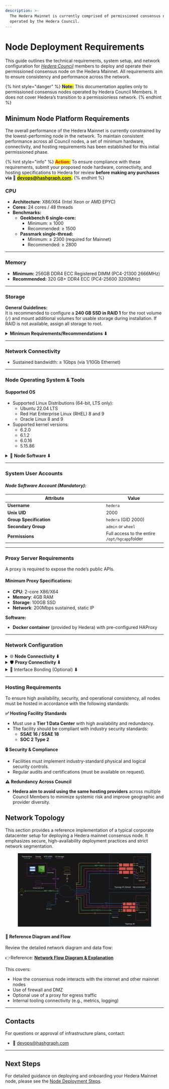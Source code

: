 ```yaml
---
description: >-
  The Hedera Mainnet is currently comprised of permissioned consensus nodes
  operated by the Hedera Council.
---
```


# Node Deployment Requirements

This guide outlines the technical requirements, system setup, and network configuration for [_Hedera Council_](https://hedera.com/council) members to deploy and operate their permissioned consensus node on the Hedera Mainnet. All requirements aim to ensure consistency and performance across the network.

{% hint style="danger" %}
<mark style="color:blue;">**Note:**</mark> This documentation applies only to permissioned consensus nodes operated by Hedera Council Members. It does not cover Hedera’s transition to a permissionless network.
{% endhint %}

## Minimum Node Platform Requirements

The overall performance of the Hedera Mainnet is currently constrained by the lowest-performing node in the network. To maintain consistent performance across all Council nodes, a set of minimum hardware, connectivity, and hosting requirements has been established for this initial permissioned phase.

{% hint style="info" %}
<mark style="color:red;">**Action:**</mark> To ensure compliance with these requirements, submit your proposed node hardware, connectivity, and hosting specifications to Hedera for review **before making any purchases via** :e-mail: <mark style="color:blue;">**devops@hashgraph.com.**</mark>
{% endhint %}

### CPU

* **Architecture**: X86/X64 (Intel Xeon or AMD EPYC)
* **Cores**: 24 cores / 48 threads
* **Benchmarks:**
  * **Geekbench 6 single-core:**
    * Minimum: ≥ 1000
    * Recommended: ≥ 1500
  * **Passmark single-thread:**
    * Minimum: ≥ 2300 (required for Mainnet)
    * Recommended: ≥ 2800

***

### **Memory**

* **Minimum:** 256GB DDR4 ECC Registered DIMM (PC4-21300 2666MHz)
* **Recommended:** 320 GB+ DDR4 ECC (PC4-25600 3200MHz)

***

### **Storage**

**General Guidelines:**\
It is recommended to configure a **240 GB SSD in RAID 1** for the root volume (`/`) and mount additional volumes for usable storage during installation. If RAID is not available, assign all storage to root.

<details>

<summary><strong>Minimum Requirements/Recommendations ⬇</strong></summary>

* **Minimum:** 5TB NVMe SSD (usable)
* **Recommended:**
  * OS: 2 × 240GB SSD (RAID 1)
  * Data: 2 × NVMe drives (7.5TB RAID 0) or 4× in RAID 10 array

**Performance:** \
If mounted to root volume, the root volume must meet these requirements. If provisioned via RAID, the RAID array should meet these requirements:

* Sequential Write: 2,000–3,000 MB/s
* Sequential Read: 3,000–6,200 MB/s
* Random Read (sync): 250k–1M IOPS
* Random Write (sync): 100k–170k IOPS
* Avg. Latency: ≤ 200µs

> 📁 <mark style="color:blue;">**Note**</mark>: Nodes must pass the Hedera performance test suite at installation time.

</details>

***

### **Network Connectivity**

* Sustained bandwidth: ≥ 1Gbps (via 1/10Gb Ethernet)

***

### Node Operating System & Tools

#### Supported OS

* Supported Linux Distributions (64-bit, LTS only):
  * Ubuntu 22.04 LTS
  * Red Hat Enterprise Linux (RHEL) 8 and 9
  * Oracle Linux 8 and 9
* Supported kernel versions:
  * 6.2.0
  * 6.1.2&#x20;
  * 6.0.16
  * 5.15.86

<details>

<summary>🧩 <strong>Node Software ⬇</strong></summary>

The following software components must be installed and configured on your node host to ensure proper participation in the Hedera Mainnet. All installations must follow the minimum version requirements and path conventions.

**🐳 Docker & Containerization:**

<table><thead><tr><th width="203.68359375">Component</th><th width="214.16796875">Version</th><th>Notes</th></tr></thead><tbody><tr><td><strong>Docker Engine</strong></td><td><code>20.10.6</code></td><td>Must be deployed with <strong>root privileges</strong>.</td></tr><tr><td><strong>Docker Compose</strong></td><td><code>1.29.2</code></td><td>Required for managing multi-container deployments.</td></tr><tr><td><strong>Privileged Containers</strong></td><td>Optional</td><td>If <strong>disabled</strong>, host machine <strong>must run</strong> the Havege Daemon.</td></tr><tr><td><strong>Havege Daemon</strong></td><td><code>1.9.14</code></td><td>Needed only if privileged containers are disabled.</td></tr><tr><td><strong>IPTables Support</strong></td><td>Linux kernel <code>3.10+</code></td><td>Required for Docker networking.</td></tr></tbody></table>

> :information\_source: <mark style="color:orange;">**Information**</mark>: Havege Daemon enhances the system’s entropy pool and is only necessary if container privilege escalation is disabled in your environment.

**🔐 System Utilities:**

<table><thead><tr><th width="182.73828125">Component</th><th width="189.078125">Required Version</th><th>Purpose</th></tr></thead><tbody><tr><td><strong>HashDeep</strong></td><td><code>4.4</code></td><td>Used for update integrity verification.</td></tr><tr><td><strong>Bindplane Collector</strong></td><td><code>4+</code></td><td>Required for node software log monitoring</td></tr><tr><td><strong>JQ CLI</strong></td><td><code>1.5+</code></td><td>JSON parser utility used in scripts and CLI workflows.</td></tr><tr><td><strong>GNU CoreUtils</strong></td><td><code>8.00+</code></td><td>Provides essential Unix command-line tools.</td></tr><tr><td><strong>cURL CLI</strong></td><td><code>7.58.0+</code></td><td>Used for API communication and health checks.</td></tr><tr><td><strong>InCron Daemon</strong></td><td><code>0.5.12+</code></td><td>Enables file-system-triggered automation (e.g., network upgrades).</td></tr><tr><td><strong>Rsync CLI</strong></td><td><code>3.0.0+</code></td><td>Required for network-wide upgrade file synchronization.</td></tr></tbody></table>

> 📁 <mark style="color:blue;">Note:</mark> Ensure all command-line tools are installed in your system's global $PATH and are accessible to the node admin user.

**⚙️ Node Management Tools:**

<table><thead><tr><th width="195.47265625">Component</th><th width="154.7265625">Version</th><th>Configuration Requirements</th></tr></thead><tbody><tr><td><strong>Node Mgmt Tools</strong></td><td><code>0.1.0+</code></td><td>Must be installed at <code>/opt/hgcapp/node-mgmt-tools</code></td></tr><tr><td></td><td></td><td>Path must be writable and executable by <code>hgcadmin</code> user</td></tr></tbody></table>

> 📁 <mark style="color:blue;">Note</mark>: The Node Mgmt Tools bundle includes essential scripts for update operations, log rotation, and status health checks.

</details>

***

### **System User Accounts**

#### _**Node Software Account (Mandatory):**_

<table><thead><tr><th width="299.6484375">Attribute</th><th>Value</th></tr></thead><tbody><tr><td><strong>Username</strong></td><td><code>hedera</code></td></tr><tr><td><strong>Unix</strong> <strong>UID</strong></td><td>2000</td></tr><tr><td><strong>Group Specification</strong></td><td><code>hedera</code> (GID 2000)</td></tr><tr><td><strong>Secondary Group</strong></td><td><code>admin</code> or <code>wheel</code></td></tr><tr><td><strong>Permissions</strong></td><td>Full access to the entire <code>/opt/hgcapp</code>folder</td></tr></tbody></table>

***

### Proxy Server Requirements

A proxy is required to expose the node’s public APIs.

#### Minimum Proxy Specifications:

* **CPU**: 2-core X86/X64
* **Memory**: 4GB RAM
* **Storage**: 100GB SSD
* **Network**: 200Mbps sustained, static IP

**Software:**

* **Docker container** (provided by Hedera) with pre-configured HAProxy

***

### Network Configuration

<details>

<summary>🌐 <strong>Node Connectivity ⬇</strong></summary>

#### ✅ Network Bandwidth

* **Minimum:** `1 Gbps` sustained internet connection _(not burstable)._
* **Recommended:** Unmetered bandwidth to ensure uninterrupted sync and consensus participation.

#### 🔐 Network Isolation & IP Requirements

* Deployed within a **dedicated, isolated DMZ** (Demilitarized Zone) network
* Configured with a **firewall** to allow connectivity only with Hedera consensus nodes
* Node must have a **static IP address**

> 📁 <mark style="color:blue;">**Note**</mark>**:** Fully Qualified Domain Names (FQDNs) are **not** supported.

#### 📡 Port Configuration

The following ports must be configured for **public internet access** unless otherwise stated:

<table><thead><tr><th width="136.35546875">Port</th><th width="115.03515625">Protocol</th><th width="171.6953125">Direction</th><th>Description</th></tr></thead><tbody><tr><td><code>50111</code></td><td>TCP</td><td>Ingress</td><td>gRPC (public) API access</td></tr><tr><td><code>50211</code></td><td>TCP</td><td>Ingress</td><td>Gossip protocol</td></tr><tr><td><code>50212</code></td><td>TCP</td><td>Ingress</td><td>TLS-encrypted Gossip protocol</td></tr><tr><td><code>80</code></td><td>TCP</td><td>Egress only</td><td>OS package repository connectivity</td></tr><tr><td><code>443</code></td><td>TCP</td><td>Egress only</td><td>Secure package &#x26; system update access</td></tr><tr><td><code>123</code></td><td>UDP</td><td>Ingress/Egress</td><td>Time sync via NTP pool</td></tr></tbody></table>

</details>

<details>

<summary>🛡️ <strong>Proxy Connectivity ⬇</strong></summary>

**✅ Internet Bandwidth**

* **Required:** 200 Mbps sustained connection

**📡 Port Configuration**

<table><thead><tr><th width="132.375">Port</th><th width="129.4921875">Protocol</th><th width="170.046875">Direction</th><th>Purpose</th></tr></thead><tbody><tr><td><code>50211</code></td><td>TCP</td><td>Ingress</td><td>Gossip protocol</td></tr><tr><td><code>50212</code></td><td>TCP</td><td>Ingress</td><td>TLS-encrypted gossip</td></tr><tr><td><code>80</code></td><td>TCP</td><td>Egress only</td><td>OS package repository</td></tr><tr><td><code>443</code></td><td>TCP</td><td>Egress only</td><td>Secure updates</td></tr></tbody></table>

</details>

<details>

<summary>🔀 Interface Bonding (Optional) <strong>⬇</strong></summary>

If you plan to use **interface bonding (NIC bonding)** to increase reliability or performance, note the following:

**✅ Supported Configurations**

Only **Layer 2** bonding is supported:

* **Mode 1 (Active-Backup):**
  * Uses one active NIC at a time
  * Automatically switches to backup if the active NIC fails
* **Mode 4 (LACP – 802.3ad Active/Active):**
  * Uses Link Aggregation Control Protocol
  * Requires switch support
  * Provides load balancing and redundancy

**❌ Not Supported**

* **Layer 3 Policy-Based Routing (PBR)** with dual-pathways is **not supported**, due to the use of **mutual TLS** in the Hedera network.

> ⚠️ Mutual TLS depends on consistent IP-level paths; Layer 3 routing can disrupt this, leading to connection failures.

</details>

***

### Hosting Requirements

To ensure high availability, security, and operational consistency, all nodes must be hosted in accordance with the following standards:

**✅ Hosting Facility Standards**

* Must use a **Tier 1 Data Center** with high availability and redundancy.
* The facility should be compliant with industry security standards:
  * **SSAE 16 / SSAE 18**
  * **SOC 2 Type 2**

**🔒 Security & Compliance**

* Facilities must implement industry-standard physical and logical security controls.
* Regular audits and certifications (must be available on request).

**⚠️ Redundancy Across Council**

* **Hedera aim to avoid using the same hosting providers** across multiple Council Members to minimize systemic risk and improve geographic and provider diversity.

## Network Topology

This section provides a reference implementation of a typical corporate datacenter setup for deploying a Hedera mainnet consensus node. It emphasizes secure, high-availability deployment practices and strict network segmentation.

<figure><img src="../../../../.gitbook/assets/image (10).png" alt=""><figcaption></figcaption></figure>

#### 📘 Reference Diagram and Flow

Review the detailed network diagram and data flow:

👉Reference: [**Network Flow Diagram & Explanation**](https://app.gitbook.com/s/ciE2PlZkrSIYdcNiYhAA/technical-concepts-and-requirments/system-requirements/network-requirements/network-flows)

This covers:

* How the consensus node interacts with the internet and other mainnet nodes
* Use of firewall and DMZ
* Optional use of a proxy for egress traffic
* Internal tooling connectivity (e.g., metrics, logging)

***

## Contacts

For questions or approval of infrastructure plans, contact:

* 📧 devops@hashgraph.com

***

## Next Steps

For detailed guidance on deploying and onboarding your Hedera Mainnet node, please see the [Node Deployment Steps](../node-deployment-process.md).
